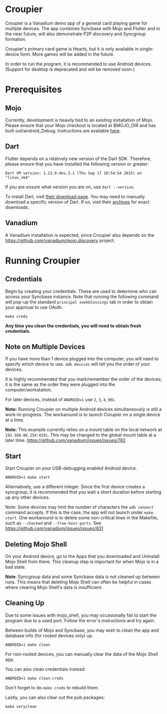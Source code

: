 # Croupier

Croupier is a Vanadium demo app of a general card playing game for multiple
devices. The app combines Syncbase with Mojo and Flutter and in the near future,
will also demonstrate P2P discovery and Syncgroup formation.

Croupier's primary card game is Hearts, but it is only available in single-device
form. More games will be added in the future.

In order to run the program, it is recommended to use Android devices. (Support
for desktop is deprecated and will be removed soon.)

# Prerequisites

## Mojo

Currently, development is heavily tied to an existing installation of Mojo.
Please ensure that your Mojo checkout is located at $MOJO_DIR and has built
out/android_Debug. Instructions are available [here](https://github.com/domokit/mojo).

## Dart

Flutter depends on a relatively new version of the Dart SDK. Therefore, please
ensure that you have installed the following version or greater:
```
Dart VM version: 1.13.0-dev.3.1 (Thu Sep 17 10:54:54 2015) on "linux_x64"
```

If you are unsure what version you are on, use `dart --version`.

To install Dart, visit [their download page](https://www.dartlang.org/downloads/).
You may need to manually download a specific version of Dart. If so, visit their
[archives](https://www.dartlang.org/downloads/archive/) for exact downloads.

## Vanadium

A Vanadium installation is expected, since Croupier also depends on the
https://github.com/vanadium/mojo.discovery project.

# Running Croupier

## Credentials

Begin by creating your credentials. These are used to determine who can access
your Syncbase instance. Note that running the following command will pop-up the
standard `principal seekblessings` tab in order to obtain your approval to use
OAuth.

```
make creds
```

__Any time you clean the credentials, you will need to obtain fresh credentials.__

## Note on Multiple Devices

If you have more than 1 device plugged into the computer, you will need to specify
which device to use. `adb devices` will tell you the order of your devices.

It is highly recommended that you mark/remember the order of the devices; it is
the same as the order they were plugged into the computer/workstation.

For later devices, instead of `ANDROID=1` use `2`, `3`, `4`, etc.

__Note:__ Running Croupier on multiple Android devices simultaneously is still a work-in-progress.
The workaround is to launch Croupier on a single device at a time.

__Note:__ This example currently relies on a mount table on the local network at
`192.168.86.254:8101`. This may be changed to the global mount table at a later time.
https://github.com/vanadium/issues/issues/782

## Start

Start Croupier on your USB-debugging enabled Android device.
```
ANDROID=1 make start
```

Alternatively, use a different integer. Since the first device creates a syncgroup,
it is recommended that you wait a short duration before starting up any other devices.

Note: Some devices may limit the number of characters the `adb connect` command
accepts. If this is the case, the app will not launch under `make start`. One
workaround is to delete some non-critical lines in the Makefile, such as
`--checked` and `--free-host-ports`.
See https://github.com/vanadium/issues/issues/831

## Deleting Mojo Shell

On your Android device, go to the Apps that you downloaded and Uninstall Mojo
Shell from there. This cleanup step is important for when Mojo is in a bad state.

__Note__: Syncgroup data and some Syncbase data is not cleaned up between runs.
This means that deleting Mojo Shell can often be helpful in cases where clearing
Mojo Shell's data is insufficient.

## Cleaning Up

Due to some issues with mojo_shell, you may occasionally fail to start the
program due to a used port. Follow the error's instructions and try again.

Between builds of Mojo and Syncbase, you may wish to clean the app and database
info (for rooted devices only) up.

```
ANDROID=1 make clean
```

For non-rooted devices, you can manually clear the data of the Mojo Shell app.

You can also clean credentials instead:

```
ANDROID=1 make clean-creds
```

Don't forget to do `make creds` to rebuild them.

Lastly, you can also clear out the pub packages:

```
make veryclean
```
